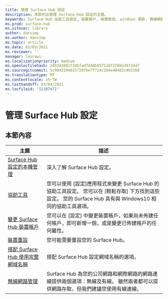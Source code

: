 ```yaml
---
title: 管理 Surface Hub 設定
description: 本節列出管理 Surface Hub 設定的主題。
keywords: Surface Hub 協助工具設定, 裝置帳戶, 裝置重設, windows 更新, 無線網路管理
ms.prod: surface-hub
ms.sitesec: library
author: dansimp
ms.author: dansimp
ms.topic: article
ms.date: 03/03/2021
ms.reviewer: ''
manager: laurawi
ms.localizationpriority: medium
ms.openlocfilehash: 2d9343881f34bfad7d48b057518f2f88a3933447
ms.sourcegitcommit: 5c904229a0257297be7f724c264e484d2c4b5168
ms.translationtype: MT
ms.contentlocale: zh-TW
ms.lasthandoff: 03/04/2021
ms.locfileid: "11387471"
---
```

# <a name="manage-surface-hub-settings"></a>管理 Surface Hub 設定

## <a name="in-this-section"></a>本節內容

|主題 | 描述|
| ------ | --------------- |
| [Surface Hub 設定的本機管理](local-management-surface-hub-settings.md) | 深入了解 Surface Hub 設定。  |
| [協助工具](accessibility-surface-hub.md) | 您可以使用 [設定]應用程式來變更 Surface Hub 的協助工具設定。 您可以在 [輕鬆存取] 下方找到這些設定。 您的 Surface Hub 具有與 Windows10 相同的協助工具選項。|
| [變更 Surface Hub 裝置帳戶](change-surface-hub-device-account.md) | 您可以在 \[設定\] 中變更裝置帳戶，如果尚未佈建任何帳戶，即可新增一個，或是變更已佈建帳戶的任何屬性。|
| [裝置重設](device-reset-surface-hub.md) | 您可能需要重設您的 Surface Hub。|
| [搭配 Surface Hub 使用完整網域名稱](use-fully-qualified-domain-name-surface-hub.md) | 搭配 Surface Hub 設定網域名稱的選項。  |
| [無線網路管理](wireless-network-management-for-surface-hub.md) | Surface Hub 為您的公司網路和網際網路的網路連線提供兩個選項：無線及有線。 雖然兩者都可以提供網路存取，但我們建議您使用有線連線。 |
